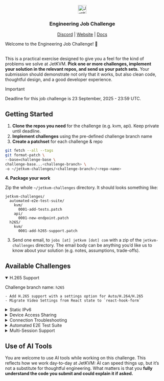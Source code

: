 <div align="center">
    <img alt="  JetKVM logo" src="https://jetkvm.com/logo-blue.png" height="28">

### Engineering Job Challenge

[Discord](https://jetkvm.com/discord) | [Website](https://jetkvm.com) | [Docs](https://jetkvm.com/docs)

</div>
Welcome to the Engineering Job Challenge! 🚀
</br></br>

This is a practical exercise designed to give you a feel for the kind of problems we solve at JetKVM. **Pick one or more challenges, implement your solution in the relevant repos, and send us your patch sets.** Your submission should demonstrate not only that it works, but also clean code, thoughtful design, and a good developer experience.

> [!IMPORTANT]
> Deadline for this job challenge is 23 September, 2025 - 23:59 UTC.

## Getting Started
1. **Clone the repos you need** for the challenge (e.g. kvm, api). Keep private until deadline.
2. **Implement challenges** using the pre-defined challenge branch name
3. **Create a patchset** for each challenge & repo

```bash
git fetch --all --tags
git format-patch \
--base=challenge-base \
challenge-base...<challenge-branch> \
-o ~/jetkvm-challenges/<challenge-branch>/<repo-name>
```

**4. Package your work**

Zip the whole `~/jetkvm-challenges` directory. It should looks something like:

```
jetkvm-challenges/
  automated-e2e-test-suite/
    kvm/
      0001-add-tests.patch
    api/
      0001-new-endpoint.patch
  h265/
    kvm/
      0001-add-h265-support.patch
```

3. Send one email, to `jobs [at] jetkvm [dot] com` with a zip of the `jetkvm-challenges` directory. The email body can be anything you’d like us to know about your solution (e.g. notes, assumptions, trade-offs).

## Available Challenges

<details open>

<summary>H.265 Support</summary>

Challenge branch name: `h265`

```
- Add H.265 support with a settings option for Auto/H.264/H.265
- Migrate Video Settings from React state to `react-hook-form`
```

</details>

<details>

<summary>Static IPv6</summary>

Challenge branch name: `static-ipv6`

```
- Add static IPv6 support with a toggle to switch from SLAAC
- Migrate Network Settings from React state to `react-hook-form`
```

</details>

<details>

<summary>Device Access Sharing</summary>

Challenge branch name: `access-sharing`

```
- Add support for sharing remote control access via link, with expiration date options
```

</details>

<details>

<summary>Connection Troubleshooting</summary>

Challenge branch name: `connection-troubleshooting`

```
- Improve the end-user experience for connection troubleshooting
    - Browser permissions
    - Operating system settings
    - WebSocket connection
    - WebRTC connection
    - Video encoder issues

Please checkout https://github.com/jetkvm/kvm/issues/84 and https://jetkvm.com/docs/getting-started/troubleshooting#loading-video-stream-issue for more details
```

</details>

<details>

<summary>Automated E2E Test Suite</summary>

Challenge branch name: `automated-e2e-test-suite`

```
- Add Playwright-based tests to catch regressions in input, video, and connection
    - Verify WebSocket, ICE, WebRTC connection states and fake video track presence
- Ensure common setting changes also retain input, video and connection
- Add GitHub Action to run these tests on every PR
```

</details>

<details>

<summary>Multi-Session Support</summary>

Challenge branch name: `multi-session-support`

```
- Allow multiple concurrent connections to the same KVM
- Add control arbitration: define how keyboard/mouse input is handled when multiple sessions are active
```

</details>

## Use of AI Tools

You are welcome to use AI tools while working on this challenge. This reflects how we work day-to-day at JetKVM: AI can speed things up, but it’s not a substitute for thoughtful engineering.
What matters is that you **fully understand the code you submit and could explain it if asked.**

